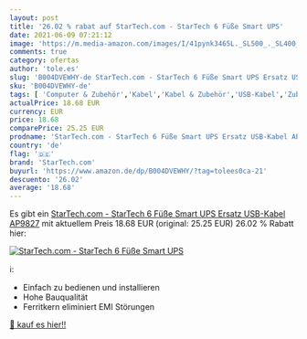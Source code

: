 ```yaml
---
layout: post
title: '26.02 % rabat auf StarTech.com - StarTech 6 Füße Smart UPS'
date: 2021-06-09 07:21:12
image: 'https://m.media-amazon.com/images/I/41pynk3465L._SL500_._SL400_.jpg'
comments: true
category: ofertas
author: 'tole.es'
slug: 'B004DVEWHY-de StarTech.com - StarTech 6 Füße Smart UPS Ersatz USB-Kabel...'
sku: 'B004DVEWHY-de'
tags: [ 'Computer & Zubehör','Kabel','Kabel & Zubehör','USB-Kabel','Zubehör','startech.com', ]
actualPrice: 18.68 EUR
currency: EUR
price: 18.68
comparePrice: 25.25 EUR
prodname: 'StarTech.com - StarTech 6 Füße Smart UPS Ersatz USB-Kabel AP9827'
country: 'de'
flag: '🇩🇪'
brand: 'StarTech.com'
buyurl: 'https://www.amazon.de/dp/B004DVEWHY/?tag=tolees0ca-21'
descuento: '26.02'
average: '18.68'
---
```


Es gibt ein [StarTech.com - StarTech 6 Füße Smart UPS Ersatz USB-Kabel AP9827](https://www.amazon.de/dp/B004DVEWHY/?tag=tolees0ca-21) mit aktuellem Preis 18.68 EUR (original: 25.25 EUR) 26.02 % Rabatt hier:

[![StarTech.com - StarTech 6 Füße Smart UPS](https://m.media-amazon.com/images/I/41pynk3465L._SL500_._SL400_.jpg)](https://www.amazon.de/dp/B004DVEWHY/?tag=tolees0ca-21)

ℹ️:

- Einfach zu bedienen und installieren
- Hohe Bauqualität
- Ferritkern eliminiert EMI Störungen

[🛒 kauf es hier!!](https://www.amazon.de/dp/B004DVEWHY/?tag=tolees0ca-21)
